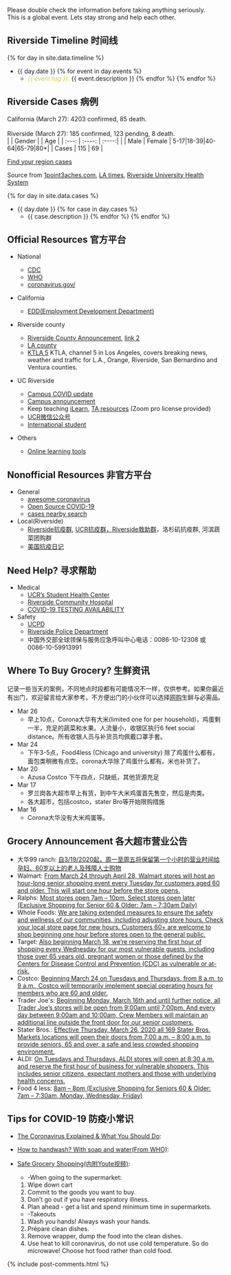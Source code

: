 Please double check the information before taking anything seriously.
<br>
This is a global event. Lets stay strong and help each other.


## Riverside Timeline 时间线
{% for day in site.data.timeline %}
* {{ day.date }}  {% for event in  day.events %}
  * <em style="color:#D0CE3B">{{ event.tag }}.</em> {{ event.description }} {% endfor %}
{% endfor %}


## Riverside Cases 病例
California (March 27): 4203 confirmed, 85 death.<br><br>
Riverside (March 27): 185 confirmed, 123 pending, 8 death. <br>
|   | Gender |  | Age |
| :---: | :----: | :----:|
|   | Male | Female | 5-17|18-39|40-64|65-79|80+|
| Cases | 115 | 69 |


[Find your region cases](https://countyofriverside.maps.arcgis.com/apps/Media/index.html?appid=87d386575b524d72aa7d84c895e63f98&locale=en-us&&center=-116.2185,33.6302&level=7)<br>

Source from [1point3aches.com](https://coronavirus.1point3acres.com/#map), [LA times](https://www.latimes.com/projects/california-coronavirus-cases-tracking-outbreak/), [Riverside University Health System](https://www.rivcoph.org/coronavirus)


{% for day in site.data.cases %}
* {{ day.date }}  {% for case in  day.cases %}
  * {{ case.description }}  {% endfor %} {% endfor %}




## Official Resources 官方平台

* National
  * [CDC](https://www.cdc.gov/coronavirus/2019-nCoV/index.html)
  * [WHO](https://www.who.int/emergencies/diseases/novel-coronavirus-2019)
  * [coronavirus.gov/](https://www.coronavirus.gov/)
* California
  * [EDD(Employment Development Department)](https://www.edd.ca.gov/about_edd/coronavirus-2019.htm)

* Riverside county
  * [Riverside County Announcement](https://www.rivcoph.org/coronavirus), [link 2](https://riversideca.gov/press/information-regarding-covid-19-coronavirus)
  * [LA county](http://www.publichealth.lacounty.gov/media/Coronavirus/)
  * [KTLA 5](https://www.youtube.com/user/KTLA/videos) KTLA, channel 5 in Los Angeles, covers breaking news, weather and traffic for L.A., Orange, Riverside, San Bernardino and Ventura counties.

* UC Riverside
  * [Campus COVID update](https://ehs.ucr.edu/coronavirus) 
  * [Campus announcement](https://insideucr.ucr.edu/announcements)
  * Keep teaching [iLearn](https://keepteaching.ucr.edu/ilearn), [TA resources](https://keepteaching.ucr.edu/ta-resources) (Zoom pro license provided)
  * [UCR微信公众号](https://open.weixin.qq.com/qr/code?username=gh_7d6f6ca60162)
  * [International student](https://international.ucr.edu/covid-19)

* Others
  * [Online learning tools](https://asuforyou.asu.edu/)
  
## Nonofficial Resources 非官方平台
* General
  * [awesome coronavirus](https://github.com/soroushchehresa/awesome-coronavirus)
  * [Open Source COVID-19](https://weileizeng.github.io/Open-Source-COVID-19/)
  * [cases nearby search](https://www.coronainusa.com/?from=groupmessage&isappinstalled=0)
* Local(Riverside)
  * [Riverside抗疫群](https://raw.githubusercontent.com/WeileiZeng/COVID-Riverside/master/assets/riverside-covid.jpeg), [UCR抗疫群，Riverside救助群](https://raw.githubusercontent.com/WeileiZeng/COVID-Riverside/master/assets/wanshiwu.jpeg)，洛杉矶抗疫群, 河滨蔬菜团购群
  * [美国抗疫日记](https://mp.weixin.qq.com/s/jrsfKU0s0OAABcPiaa-BLA)
  
## Need Help? 寻求帮助
* Medical
  * [UCR’s Student Health Center](https://studenthealth.ucr.edu/)
  * [Riverside Community Hospital](https://riversidecommunityhospital.com/)
  * [COVID-19 TESTING AVAILABILITY](https://www.rivcoph.org/Portals/0/Documents/CoronaVirus/TestAvHospDistCOVID-19.pdf)
* Safety
  * [UCPD](https://police.ucr.edu/)
  * [Riverside Police Department](https://www.riversideca.gov/rpd/)
  * 中国外交部全球领保与服务应急呼叫中心电话：0086-10-12308 或 0086-10-59913991





## Where To Buy Grocery? 生鲜资讯
记录一些当天的案例，不同地点时段都有可能情况不一样，仅供参考。如果你最近有出门，欢迎留言给大家参考。不方便出门的小伙伴可以选择[网购](https://gonglue.us/15208)生鲜与必需品。

* Mar 26
  * 早上10点，Corona大华有大米(limited one for per household)，鸡蛋剩一半，充足的蔬菜和水果。人流量小，收银区执行6 feet social distance。所有收银人员与补货员均佩戴口罩手套。
* Mar 24
  * 下午3-5点，Food4less (Chicago and university) 除了鸡蛋什么都有，面包类稍微有点空。corona大华除了鸡蛋什么都有。米也补货了。
* Mar 20
  * Azusa Costco 下午四点，只缺纸，其他货源充足
* Mar 17
  * 罗兰岗各大超市早上有货，到中午大米鸡蛋首先售空，然后是肉类。
  * 各大超市，包括costco，stater Bro等开始限购措施
* Mar 16
  * Corona大华没有大米鸡蛋等。

## Grocery Announcement 各大超市营业公告
* 大华99 ranch: [自3/19/2020起，周一至周五将保留第一个小时的营业时间给孕妇、60岁以上的老人及残障人士购物](https://www.99ranch.com/)
* Walmart: [From March 24 through April 28, Walmart stores will host an hour-long senior shopping event every Tuesday for customers aged 60 and older. This will start one hour before the store opens.](https://corporate.walmart.com/newsroom/2020/03/18/latest-walmart-store-changes-to-support-associates-and-customers)
* Ralphs: [Most stores open 7am – 10pm. Select stores open later (Exclusive Shopping for Senior 60 & Older: 7am – 7:30am Daily)](https://www.ralphs.com/i/coronavirus-update/store-information)
* Whole Foods: [We are taking extended measures to ensure the safety and wellness of our communities, including adjusting store hours. Check your local store page for new hours. Customers 60+ are welcome to shop beginning one hour before stores open to the general public.](https://www.wholefoodsmarket.com/company-info/covid-19-response)
* Target: [Also beginning March 18, we’re reserving the first hour of shopping every Wednesday for our most vulnerable guests, including those over 65 years old, pregnant women or those defined by the Centers for Disease Control and Prevention (CDC) as vulnerable or at-risk.](https://corporate.target.com/about/purpose-history/our-commitments/target-coronavirus-hub?lnk=32520updateThel)
* Costco: [Beginning March 24 on Tuesdays and Thursdays, from 8 a.m. to 9 a.m., Costco will temporarily implement special operating hours for members who are 60 and older. ](https://www.facebook.com/Costco/posts/10158560296074947?__xts__%5B0%5D=68.ARCbKvE1wj5BCcpGc6AYLxLzCdJUVM605tRiHTviDRxu1PTXJYGx8kpGqCKw0b2jBTq3gdseTtbIuOm6CThJeCDWfFcn6ry9ZBZEpsJQU1hkTIMY3xkCKRc-Fv_XgurqjhYYSLV7auxj43jysBESkhBz8eqOWVn-gwJBeIjEygivsOJTvqK4--s3Axt7L-cp8boz-onVMxaCvY-Gk5tJ5p5hpNPfS53Up8D74zkMkjRZDQ6mqqnIf68Fl_lE35iPQ3jI6D2h7X04wAnjP0JerpxSUEcFa-DOkCqgdXx_epml3rcrKZVF_tKlT59XZO2V2i9Ghmk3dxXNxw&__tn__=-R)
* Trader Joe's: [Beginning Monday, March 16th and until further notice, all Trader Joe’s stores will be open from 9:00am until 7:00pm. And every day between 9:00am and 10:00am, Crew Members will maintain an additional line outside the front door for our senior customers.](https://www.traderjoes.com/announcement/coronavirus-update-how-trader-joes-is-caring-for-crew-members-and-customers)
* Stater Bros.: [Effective Thursday, March 26, 2020 all 169 Stater Bros. Markets locations will open their doors from 7:00 a.m. – 8:00 a.m. to provide seniors, 65 and over, a safe and less crowded shopping environment.](https://www.staterbros.com/press-releases-catalog/expands-senior-time/)
* ALDI: [On Tuesdays and Thursdays, ALDI stores will open at 8:30 a.m. and reserve the first hour of business for vulnerable shoppers. This includes senior citizens, expectant mothers and those with underlying health concerns.](https://corporate.aldi.us/en/newsroom/news-press-releases/in-the-news/aldi-covid-19-update/)
* Food 4 less: [8am – 8pm (Exclusive Shopping for Seniors 60 & Older: 7am – 7:30am, Monday, Wednesday, Friday)](https://www.kroger.com/i/coronavirus-update/store-information)


## Tips for COVID-19 防疫小常识

* [The Coronavirus Explained & What You Should Do](https://www.youtube.com/watch?v=BtN-goy9VOY): 


* [How to handwash? With soap and water(From WHO)](https://www.youtube.com/watch?v=3PmVJQUCm4E): 


* [Safe Grocery Shopping(内附Youte视频)](https://www.youtube.com/watch?v=sjDuwc9KBps): 
  * -When going to the supermarket:  
  1. Wipe down cart  
  2. Commit to the goods you want to buy.  
  3. Don’t go out if you have respiratory illness.  
  4. Plan ahead - get a list and spend minimum time in supermarkets.
  * -Takeouts  
  1. Wash you hands! Always wash your hands.  
  2. Prépare clean dishes.  
  3. Remove wrapper, dump the food into the clean dishes.  
  4. Use heat to kill coronavirus, do not use cold temperature. So do microwave! Choose hot food rather than cold food.   
  


{% include post-comments.html %}
